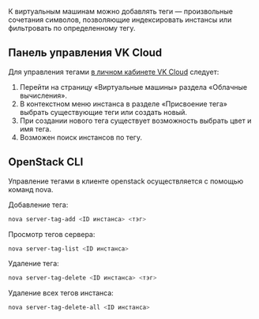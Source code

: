 К виртуальным машинам можно добавлять теги — произвольные сочетания символов, позволяющие индексировать инстансы или фильтровать по определенному тегу.

## Панель управления VK Cloud

Для управления тегами [в личном кабинете VK Cloud](https://mcs.mail.ru/app/services/infra/servers/) следует:

1. Перейти на страницу «Виртуальные машины» раздела «Облачные вычисления».
2. В контекстном меню инстанса в разделе «Присвоение тега» выбрать существующие теги или создать новый.
3. При создании нового тега существует возможность выбрать цвет и имя тега.
4. Возможен поиск инстансов по тегу.

## OpenStack CLI

Управление тегами в клиенте openstack осуществляется с помощью команд nova.

Добавление тега:

```bash
nova server-tag-add <ID инстанса> <тэг>
```

Просмотр тегов сервера:

```bash
nova server-tag-list <ID инстанса>
```

Удаление тега:

```bash
nova server-tag-delete <ID инстанса> <тэг>
```

Удаление всех тегов инстанса:

```bash
nova server-tag-delete-all <ID инстанса>
```
